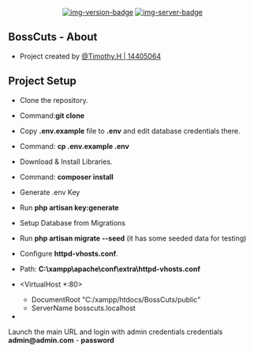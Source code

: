 <!--
BossCuts Documentation
By: Timothy. H | 14405064
-->

<div align="center">

<!-- Quick Links -->
[![img-version-badge]][git-repo]
[![img-server-badge]][git-server]

</div>

<!-- SectionStart: Body -->

 ## BossCuts - About
 
 - Project created by <u>@Timothy.H | 14405064</u>
  
 ## Project Setup
- Clone the repository.
 - Command:__git clone__

- Copy __.env.example__ file to __.env__ and edit database credentials there. 
 - Command: __cp .env.example .env__

- Download & Install Libraries.
 - Command: __composer install__

- Generate .env Key
 - Run __php artisan key:generate__

- Setup Database from Migrations
 - Run __php artisan migrate --seed__ (it has some seeded data for testing)

- Configure __httpd-vhosts.conf__.
- Path: __C:\xampp\apache\conf\extra\httpd-vhosts.conf__
- <VirtualHost *:80>
    - DocumentRoot "C:/xampp/htdocs/BossCuts/public"
    - ServerName bosscuts.localhost
- </VirtualHost>
Launch the main URL and login with admin credentials
credentials
__admin@admin.com__ - __password__



<!--SectionEnd: Body -->

<!--
Repo References
-->
[git-repo]:https://github.com/timhow38/COMP710-S2
[git-server]:https://laravel.com/
<!--
Link References
-->
[img-version-badge]:https://img.shields.io/badge/RELEASE-V1.0.4-blue?logo=github&style=for-the-badge
[img-server-badge]:https://img.shields.io/badge/FRAMEWORK-LARAVEL-brightgreen?logo=github&style=for-the-badge
